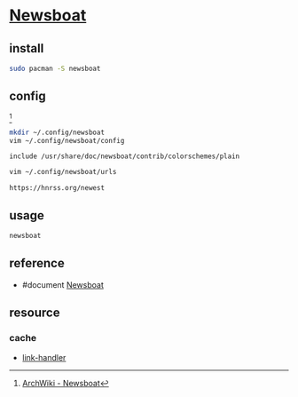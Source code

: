 # [Newsboat](https://github.com/newsboat/newsboat)

## install

```sh
sudo pacman -S newsboat
```

## config

[^1]

```sh
mkdir ~/.config/newsboat
vim ~/.config/newsboat/config
```

```
include /usr/share/doc/newsboat/contrib/colorschemes/plain
```

```sh
vim ~/.config/newsboat/urls
```

```
https://hnrss.org/newest
```

## usage

```sh
newsboat
```

## reference

- #document [Newsboat](https://newsboat.org/releases/2.10/docs/newsboat.html)

## resource

### cache

- [link-handler](https://github.com/mrdotx/link-handler)

[^1]: [ArchWiki - Newsboat](https://wiki.archlinux.org/title/Newsboat)
